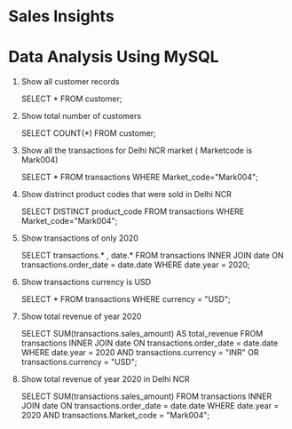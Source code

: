 # Sales Insights 
# Data Analysis Using MySQL

1. Show all customer records
    
    SELECT * FROM customer;
    
2. Show total number of customers

    SELECT COUNT(*) FROM customer;
    
3. Show all the transactions for Delhi NCR market ( Marketcode is Mark004)

    SELECT * FROM transactions WHERE Market_code="Mark004";
    
4. Show distrinct product codes that were sold in Delhi NCR

   SELECT DISTINCT product_code FROM transactions WHERE Market_code="Mark004";
   
5. Show transactions of only 2020

   SELECT transactions.* , date.*  FROM transactions INNER JOIN date ON transactions.order_date = date.date WHERE date.year = 2020;
   
6. Show transactions currency is USD

   SELECT * FROM transactions WHERE currency = "USD";
  
7. Show total revenue of year 2020

   SELECT SUM(transactions.sales_amount) AS total_revenue FROM transactions INNER JOIN date ON transactions.order_date = date.date WHERE date.year = 2020 AND transactions.currency = "INR" OR transactions.currency = "USD";
  
8. Show total revenue of year 2020 in Delhi NCR 

   SELECT SUM(transactions.sales_amount) FROM transactions INNER JOIN date ON transactions.order_date = date.date WHERE date.year = 2020 AND transactions.Market_code = "Mark004";
